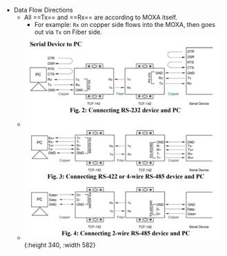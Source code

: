 - Data Flow Directions
	- All ==Tx== and ==Rx== are according to MOXA itself.
		- For example: `Rx` on copper side flows into the MOXA, then goes out via `Tx` on Fiber side.
	- ![image.png](../assets/image_1684484642188_0.png)
	- ![image.png](../assets/image_1684484682037_0.png){:height 340, :width 582}